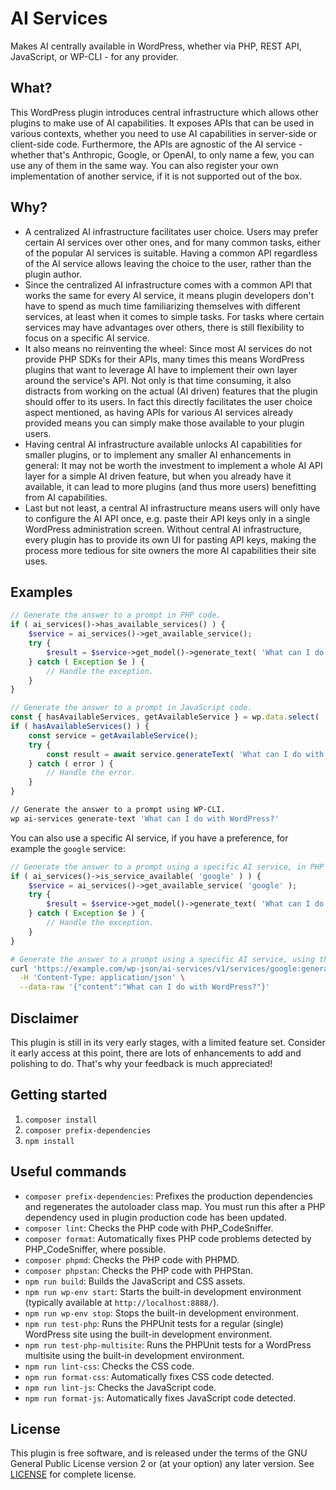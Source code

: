 # AI Services

Makes AI centrally available in WordPress, whether via PHP, REST API, JavaScript, or WP-CLI - for any provider.

## What?

This WordPress plugin introduces central infrastructure which allows other plugins to make use of AI capabilities. It exposes APIs that can be used in various contexts, whether you need to use AI capabilities in server-side or client-side code. Furthermore, the APIs are agnostic of the AI service - whether that's Anthropic, Google, or OpenAI, to only name a few, you can use any of them in the same way. You can also register your own implementation of another service, if it is not supported out of the box.

## Why?

* A centralized AI infrastructure facilitates user choice. Users may prefer certain AI services over other ones, and for many common tasks, either of the popular AI services is suitable. Having a common API regardless of the AI service allows leaving the choice to the user, rather than the plugin author.
* Since the centralized AI infrastructure comes with a common API that works the same for every AI service, it means plugin developers don't have to spend as much time familiarizing themselves with different services, at least when it comes to simple tasks. For tasks where certain services may have advantages over others, there is still flexibility to focus on a specific AI service.
* It also means no reinventing the wheel: Since most AI services do not provide PHP SDKs for their APIs, many times this means WordPress plugins that want to leverage AI have to implement their own layer around the service's API. Not only is that time consuming, it also distracts from working on the actual (AI driven) features that the plugin should offer to its users. In fact this directly facilitates the user choice aspect mentioned, as having APIs for various AI services already provided means you can simply make those available to your plugin users.
* Having central AI infrastructure available unlocks AI capabilities for smaller plugins, or to implement any smaller AI enhancements in general: It may not be worth the investment to implement a whole AI API layer for a simple AI driven feature, but when you already have it available, it can lead to more plugins (and thus more users) benefitting from AI capabilities.
* Last but not least, a central AI infrastructure means users will only have to configure the AI API once, e.g. paste their API keys only in a single WordPress administration screen. Without central AI infrastructure, every plugin has to provide its own UI for pasting API keys, making the process more tedious for site owners the more AI capabilities their site uses.

## Examples

```php
// Generate the answer to a prompt in PHP code.
if ( ai_services()->has_available_services() ) {
	$service = ai_services()->get_available_service();
	try {
		$result = $service->get_model()->generate_text( 'What can I do with WordPress?' );
	} catch ( Exception $e ) {
		// Handle the exception.
	}
}
```

```js
// Generate the answer to a prompt in JavaScript code.
const { hasAvailableServices, getAvailableService } = wp.data.select( 'ai-services/ai' );
if ( hasAvailableServices() ) {
	const service = getAvailableService();
	try {
		const result = await service.generateText( 'What can I do with WordPress?' );
	} catch ( error ) {
		// Handle the error.
	}
}
```

```sh
// Generate the answer to a prompt using WP-CLI.
wp ai-services generate-text 'What can I do with WordPress?'
```

You can also use a specific AI service, if you have a preference, for example the `google` service:
```php
// Generate the answer to a prompt using a specific AI service, in PHP code.
if ( ai_services()->is_service_available( 'google' ) ) {
	$service = ai_services()->get_available_service( 'google' );
	try {
		$result = $service->get_model()->generate_text( 'What can I do with WordPress?' );
	} catch ( Exception $e ) {
		// Handle the exception.
	}
}
```

```sh
# Generate the answer to a prompt using a specific AI service, using the REST API via cURL.
curl 'https://example.com/wp-json/ai-services/v1/services/google:generate-text' \
  -H 'Content-Type: application/json' \
  --data-raw '{"content":"What can I do with WordPress?"}'
```

## Disclaimer

This plugin is still in its very early stages, with a limited feature set. Consider it early access at this point, there are lots of enhancements to add and polishing to do. That's why your feedback is much appreciated!

## Getting started

1. `composer install`
2. `composer prefix-dependencies`
3. `npm install`

## Useful commands

* `composer prefix-dependencies`: Prefixes the production dependencies and regenerates the autoloader class map. You must run this after a PHP dependency used in plugin production code has been updated.
* `composer lint`: Checks the PHP code with PHP_CodeSniffer.
* `composer format`: Automatically fixes PHP code problems detected by PHP_CodeSniffer, where possible.
* `composer phpmd`: Checks the PHP code with PHPMD.
* `composer phpstan`: Checks the PHP code with PHPStan.
* `npm run build`: Builds the JavaScript and CSS assets.
* `npm run wp-env start`: Starts the built-in development environment (typically available at `http://localhost:8888/`).
* `npm run wp-env stop`: Stops the built-in development environment.
* `npm run test-php`: Runs the PHPUnit tests for a regular (single) WordPress site using the built-in development environment.
* `npm run test-php-multisite`: Runs the PHPUnit tests for a WordPress multisite using the built-in development environment.
* `npm run lint-css`: Checks the CSS code.
* `npm run format-css`: Automatically fixes CSS code detected.
* `npm run lint-js`: Checks the JavaScript code.
* `npm run format-js`: Automatically fixes JavaScript code detected.

## License

This plugin is free software, and is released under the terms of the GNU General Public License version 2 or (at your option) any later version. See [LICENSE](/LICENSE) for complete license.
